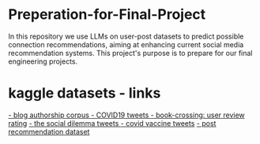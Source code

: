 # Preperation-for-Final-Project
In this repository we use LLMs on user-post datasets to predict possible connection recommendations, aiming at enhancing current social media recommendation systems. This project's purpose is to prepare for our final engineering projects.


# kaggle datasets - links

[- blog authorship corpus
](url)
[- COVID19 tweets
](url)
[- book-crossing: user review rating](url)
[- the social dilemma tweets
](url)
[- covid vaccine tweets](url)
[- post recommendation dataset](url)
